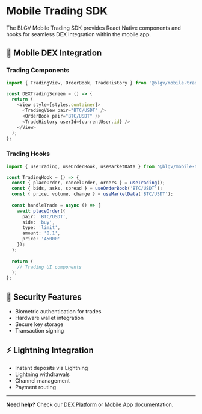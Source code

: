 # Mobile Trading SDK

The BLGV Mobile Trading SDK provides React Native components and hooks for seamless DEX integration within the mobile app.

## 📱 **Mobile DEX Integration**

### Trading Components
```typescript
import { TradingView, OrderBook, TradeHistory } from '@blgv/mobile-trading';

const DEXTradingScreen = () => {
  return (
    <View style={styles.container}>
      <TradingView pair="BTC/USDT" />
      <OrderBook pair="BTC/USDT" />
      <TradeHistory userId={currentUser.id} />
    </View>
  );
};
```

### Trading Hooks
```typescript
import { useTrading, useOrderBook, useMarketData } from '@blgv/mobile-trading';

const TradingHook = () => {
  const { placeOrder, cancelOrder, orders } = useTrading();
  const { bids, asks, spread } = useOrderBook('BTC/USDT');
  const { price, volume, change } = useMarketData('BTC/USDT');
  
  const handleTrade = async () => {
    await placeOrder({
      pair: 'BTC/USDT',
      side: 'buy',
      type: 'limit',
      amount: '0.1',
      price: '45000'
    });
  };
  
  return (
    // Trading UI components
  );
};
```

## 🔐 **Security Features**
- Biometric authentication for trades
- Hardware wallet integration
- Secure key storage
- Transaction signing

## ⚡ **Lightning Integration**
- Instant deposits via Lightning
- Lightning withdrawals
- Channel management
- Payment routing

---

**Need help?** Check our [DEX Platform](../platforms/dex.md) or [Mobile App](../platforms/mobile.md) documentation. 